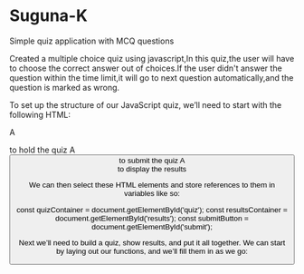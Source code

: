 # Suguna-K
Simple quiz application with MCQ questions

Created a multiple choice quiz using javascript,In this quiz,the user will have to choose the correct answer out of choices.If the user didn't answer the question within the time limit,it will go to next question automatically,and the question is marked as wrong.

To set up the structure of our JavaScript quiz, we’ll need to start with the following HTML:

A <div> to hold the quiz
A <button> to submit the quiz
A <div> to display the results
  
We can then select these HTML elements and store references to them in variables like so:

const quizContainer = document.getElementById('quiz');
const resultsContainer = document.getElementById('results');
const submitButton = document.getElementById('submit');

Next we’ll need to build a quiz, show results, and put it all together. We can start by laying out our functions, and we’ll fill them in as we go:
